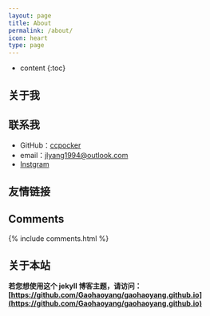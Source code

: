 ```yaml
---
layout: page
title: About
permalink: /about/
icon: heart
type: page
---
```


* content
{:toc}

## 关于我

## 联系我

* GitHub：[ccpocker](https://github.com/ccpocker)
* email：jlyang1994@outlook.com
* [Instgram](https//www.instagram.com/ccpocker/)




## 友情链接


## Comments

{% include comments.html %}

## 关于本站

**若您想使用这个 jekyll 博客主题，请访问：[https://github.com/Gaohaoyang/gaohaoyang.github.io](https://github.com/Gaohaoyang/gaohaoyang.github.io)**
